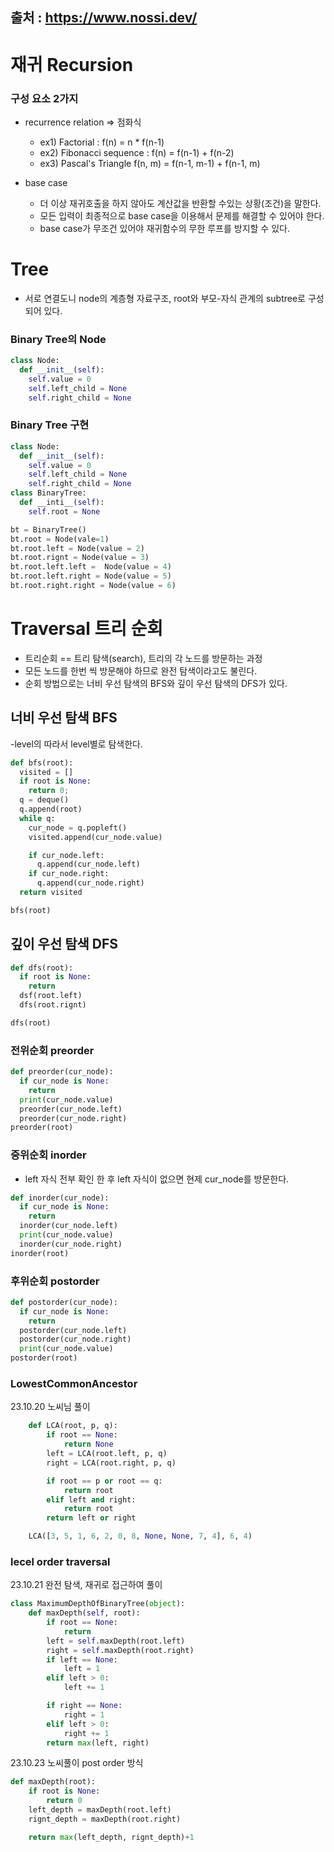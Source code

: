 출처 : https://www.nossi.dev/
------
# 재귀 Recursion

### 구성 요소 2가지 
- recurrence relation => 점화식
  - ex1) Factorial : f(n) = n * f(n-1)
  - ex2) Fibonacci sequence : f(n) = f(n-1) + f(n-2)
  - ex3) Pascal's Triangle f(n, m) = f(n-1, m-1) + f(n-1, m)
 
- base case
  - 더 이상 재귀호출을 하지 않아도 계산값을 반환할 수있는 상황(조건)을 말한다.
  - 모든 입력이 최종적으로 base case을 이용해서 문제를 해결할 수 있어야 한다.
  - base case가 무조건 있어야 재귀함수의 무한 루프를 방지할 수 있다.

# Tree
- 서로 연결도니 node의 계층형 자료구조, root와 부모-자식 관계의 subtree로 구성되어 있다.


### Binary Tree의 Node
```python
class Node:
  def __init__(self):
    self.value = 0
    self.left_child = None
    self.right_child = None
```
### Binary Tree 구현 
```python
class Node:
  def __init__(self):
    self.value = 0
    self.left_child = None
    self.right_child = None
class BinaryTree:
  def __inti__(self):
    self.root = None

bt = BinaryTree()
bt.root = Node(vale=1)
bt.root.left = Node(value = 2)
bt.root.rignt = Node(value = 3)
bt.root.left.left =  Node(value = 4)
bt.root.left.right = Node(value = 5)
bt.root.right.right = Node(value = 6)
```

# Traversal 트리 순회
- 트리순회 == 트리 탐색(search), 트리의 각 노드를 방문하는 과정
- 모든 노드를 한번 씩 방문해야 하므로 완전 탐색이라고도 불린다.
- 순회 방법으로는 너비 우선 탐색의 BFS와 깊이 우선 탐색의 DFS가 있다.

## 너비 우선 탐색 BFS
-level의 따라서 level별로 탐색한다. 

```python
def bfs(root):
  visited = []
  if root is None:
    return 0;
  q = deque()
  q.append(root)
  while q:
    cur_node = q.popleft()
    visited.append(cur_node.value)

    if cur_node.left:
      q.append(cur_node.left)
    if cur_node.right:
      q.append(cur_node.right)
  return visited

bfs(root)
```

## 깊이 우선 탐색 DFS

```python
def dfs(root):
  if root is None:
    return
  dsf(root.left)
  dfs(root.rignt)

dfs(root)
```
### 전위순회 preorder

```python
def preorder(cur_node):
  if cur_node is None:
    return
  print(cur_node.value)
  preorder(cur_node.left)
  preorder(cur_node.right)
preorder(root)
```
### 중위순회 inorder
- left 자식 전부 확인 한 후 left 자식이 없으면 현제 cur_node를 방문한다. 
```python
def inorder(cur_node):
  if cur_node is None:
    return
  inorder(cur_node.left)
  print(cur_node.value)
  inorder(cur_node.right)
inorder(root)
```
### 후위순회 postorder
```python
def postorder(cur_node):
  if cur_node is None:
    return
  postorder(cur_node.left)
  postorder(cur_node.right)
  print(cur_node.value)
postorder(root)
```

### LowestCommonAncestor
23.10.20 노씨님 풀이
```python
    def LCA(root, p, q):
        if root == None:
            return None
        left = LCA(root.left, p, q)
        right = LCA(root.right, p, q)

        if root == p or root == q:
            return root
        elif left and right:
            return root
        return left or right

    LCA([3, 5, 1, 6, 2, 0, 8, None, None, 7, 4], 6, 4)
```

### lecel order traversal
23.10.21 완전 탐색, 재귀로 접근하여 풀이
```python
class MaximumDepthOfBinaryTree(object):
    def maxDepth(self, root):
        if root == None:
            return
        left = self.maxDepth(root.left)
        right = self.maxDepth(root.right)
        if left == None:
            left = 1
        elif left > 0:
            left += 1

        if right == None:
            right = 1
        elif left > 0:
            right += 1
        return max(left, right)
```

23.10.23 노씨풀이 post order 방식
```python
def maxDepth(root):
    if root is None:
        return 0
    left_depth = maxDepth(root.left)
    rignt_depth = maxDepth(root.right)

    return max(left_depth, rignt_depth)+1
```














